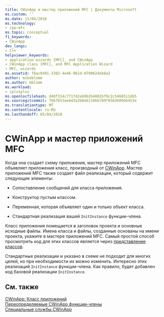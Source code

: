 ```yaml
---
title: CWinApp и мастер приложений MFC | Документы Microsoft
ms.custom: ''
ms.date: 11/04/2016
ms.technology:
- cpp-mfc
ms.topic: conceptual
f1_keywords:
- CWinApp
dev_langs:
- C++
helpviewer_keywords:
- application wizards [MFC], and CWinApp
- CWinApp class [MFC], and MFC Application Wizard
- MFC, wizards
ms.assetid: f8ac0491-3302-4e46-981d-0790624eb8a2
author: mikeblome
ms.author: mblome
ms.workload:
- cplusplus
ms.openlocfilehash: d40f314c7717d2e69b2b4802bf9c2c5468511db5
ms.sourcegitcommit: 76b7653ae443a2b8eb1186b789f8503609d6453e
ms.translationtype: MT
ms.contentlocale: ru-RU
ms.lasthandoff: 05/04/2018
---
```

# <a name="cwinapp-and-the-mfc-application-wizard"></a>CWinApp и мастер приложений MFC
Когда она создает схему приложения, мастер приложений MFC объявляет приложения класс, производный от [CWinApp](../mfc/reference/cwinapp-class.md). Мастер приложений MFC также создает файл реализации, который содержит следующие элементы:  
  
-   Сопоставление сообщений для класса приложения.  
  
-   Конструктор пустым классом.  
  
-   Переменная, которая объявляет один и только объект класса.  
  
-   Стандартная реализация вашей `InitInstance` функции-члена.  
  
 Класс приложения помещается в заголовок проекта и основные исходные файлы. Имена класса и файлы, созданные основаны на имени проекта, укажите в мастере приложений MFC. Самый простой способ просмотреть код для этих классов является через [представление классов](http://msdn.microsoft.com/en-us/8d7430a9-3e33-454c-a9e1-a85e3d2db925).  
  
 Стандартные реализации и указано в схеме не подходит для многих целей, но при необходимости их можно изменить. Интересно этих реализаций `InitInstance` функции-члена. Как правило, будет добавлен код базовой реализации `InitInstance`.  
  
## <a name="see-also"></a>См. также  
 [CWinApp: Класс приложений](../mfc/cwinapp-the-application-class.md)   
 [Переопределяемые CWinApp функции-члены](../mfc/overridable-cwinapp-member-functions.md)   
 [Специальные службы CWinApp](../mfc/special-cwinapp-services.md)

